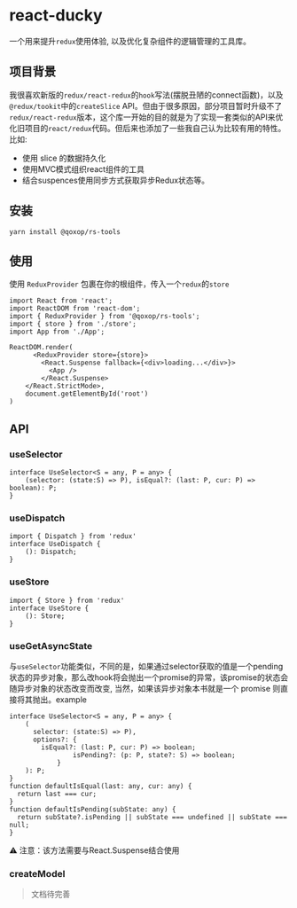 # react-ducky

一个用来提升`redux`使用体验, 以及优化复杂组件的逻辑管理的工具库。

## 项目背景
我很喜欢新版的`redux/react-redux`的`hook`写法(摆脱丑陋的connect函数)，以及`@redux/tookit`中的`createSlice` API。但由于很多原因，部分项目暂时升级不了`redux/react-redux`版本，这个库一开始的目的就是为了实现一套类似的API来优化旧项目的`react/redux`代码。但后来也添加了一些我自己认为比较有用的特性。比如:
- 使用 slice 的数据持久化
- 使用MVC模式组织react组件的工具
- 结合suspences使用同步方式获取异步Redux状态等。


## 安装
```
yarn install @qoxop/rs-tools
```

## 使用

使用 `ReduxProvider` 包裹在你的根组件，传入一个`redux`的`store`

```tsx
import React from 'react';
import ReactDOM from 'react-dom';
import { ReduxProvider } from '@qoxop/rs-tools';
import { store } from './store';
import App from './App';

ReactDOM.render(
      <ReduxProvider store={store}>
        <React.Suspense fallback={<div>loading...</div>}>
          <App />
        </React.Suspense>
    </React.StrictMode>,
    document.getElementById('root')
)
```

## API

### useSelector
```tsx
interface UseSelector<S = any, P = any> {
    (selector: (state:S) => P), isEqual?: (last: P, cur: P) => boolean): P;
}
```

### useDispatch
```
import { Dispatch } from 'redux'
interface UseDispatch {
    (): Dispatch;
}
```

### useStore

```tsx
import { Store } from 'redux'
interface UseStore {
    (): Store;
}
```

### useGetAsyncState

与`useSelector`功能类似，不同的是，如果通过selector获取的值是一个pending状态的异步对象，那么改hook将会抛出一个promise的异常，该promise的状态会随异步对象的状态改变而改变, 当然，如果该异步对象本书就是一个 promise 则直接将其抛出。example

```tsx
interface UseSelector<S = any, P = any> {
    (
      selector: (state:S) => P), 
      options?: {
      	isEqual?: (last: P, cur: P) => boolean;
				isPending?: (p: P, state?: S) => boolean;
			}
    ): P;
}
function defaultIsEqual(last: any, cur: any) {
  return last === cur;
}
function defaultIsPending(subState: any) {
  return subState?.isPending || subState === undefined || subState === null;
}
```

⚠️ 注意：该方法需要与React.Suspense结合使用

### createModel

> 文档待完善